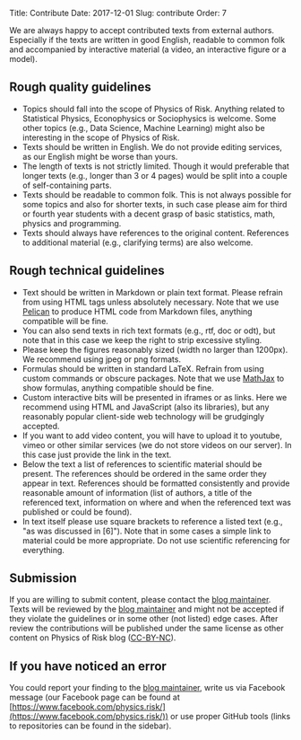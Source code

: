 Title: Contribute
Date: 2017-12-01
Slug: contribute
Order: 7

We are always happy to accept contributed texts from external authors. Especially if the texts are written in good English, readable to common folk and accompanied by interactive material (a video, an interactive figure or a model).

## Rough quality guidelines

* Topics should fall into the scope of Physics of Risk. Anything related to Statistical Physics, Econophysics or Sociophysics is welcome. Some other topics (e.g., Data Science, Machine Learning) might also be interesting in the scope of Physics of Risk.
* Texts should be written in English. We do not provide editing services, as our English might be worse than yours.
* The length of texts is not strictly limited. Though it would preferable that longer texts (e.g., longer than 3 or 4 pages) would be split into a couple of self-containing parts.
* Texts should be readable to common folk. This is not always possible for some topics and also for shorter texts, in such case please aim for third or fourth year students with a decent grasp of basic statistics, math, physics and programming.
* Texts should always have references to the original content. References to additional material (e.g., clarifying terms) are also welcome.

## Rough technical guidelines

* Text should be written in Markdown or plain text format. Please refrain from using HTML tags unless absolutely necessary. Note that we use [Pelican](https://blog.getpelican.com/) to produce HTML code from Markdown files, anything compatible will be fine.
* You can also send texts in rich text formats (e.g., rtf, doc or odt), but note that in this case we keep the right to strip excessive styling.
* Please keep the figures reasonably sized (width no larger than 1200px). We recommend using jpeg or png formats.
* Formulas should be written in standard LaTeX. Refrain from using custom commands or obscure packages. Note that we use [MathJax](https://www.mathjax.org/) to show formulas, anything compatible should be fine.
* Custom interactive bits will be presented in iframes or as links. Here we recommend using HTML and JavaScript (also its libraries), but any reasonably popular client-side web technology will be grudgingly accepted.
* If you want to add video content, you will have to upload it to youtube, vimeo or other similar services (we do not store videos on our server). In this case just provide the link in the text.
* Below the text a list of references to scientific material should be present. The references should be ordered in the same order they appear in text. References should be formatted consistently and provide reasonable amount of information (list of authors, a title of the referenced text, information on where and when the referenced text was published or could be found).
* In text itself please use square brackets to reference a listed text (e.g., "as was discussed in [6]"). Note that in some cases a simple link to material could be more appropriate. Do not use scientific referencing for everything.

## Submission

If you are willing to submit content, please contact the [blog
maintainer]({filename}/pages/about.md). Texts will be reviewed by the [blog
maintainer]({filename}/pages/about.md) and might not be accepted if they violate the
guidelines or in some other (not listed) edge cases. After review the
contributions will be published under the same license as other content on
Physics of Risk blog
([CC-BY-NC](http://creativecommons.org/licenses/by-nc/4.0/)).

## If you have noticed an error

You could report your finding to the [blog
maintainer]({filename}/pages/about.md), write us via Facebook message (our
Facebook page can be found at
[https://www.facebook.com/physics.risk/](https://www.facebook.com/physics.risk/))
or use proper GitHub tools (links to repositories can be found in the
sidebar).

